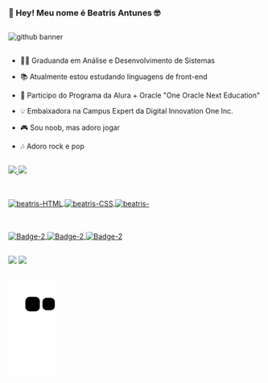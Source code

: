 ### 👋 Hey! Meu nome é Beatris Antunes 🤓 

##

 ![github banner](https://user-images.githubusercontent.com/79115923/183551432-409365e5-9f73-432c-8834-e0c4beb83dcb.png)

##

- 🧑‍🎓 Graduanda em Análise e Desenvolvimento de Sistemas

- 📚 Atualmente estou estudando linguagens de front-end

- 📗 Participo do Programa da Alura + Oracle "One Oracle Next Education"

- 💡 Embaixadora na Campus Expert da Digital Innovation One Inc.

- 🎮 Sou noob, mas adoro jogar 

- 🎶 Adoro rock e pop

##

  <a href="https://github.com/beatrisantunes">
  <img height="165em" src="https://github-readme-stats.vercel.app/api?username=beatrisantunes&show_icons=true&theme=tokyonight&include_all_commits=true&count_private=true"/>
  <img height="165em" src="https://github-readme-stats.vercel.app/api/top-langs/?username=beatrisantunes&layout=compact&langs_count=7&theme=tokyonight"/>
</div>

##

<div style-"display:inline_block"><br>
          <img align="center" alt="beatris-HTML" height="50" width="50" src="https://cdn.jsdelivr.net/gh/devicons/devicon/icons/html5/html5-original.svg" />
          <img align="center" alt="beatris-CSS" height="50" width="50" src="https://cdn.jsdelivr.net/gh/devicons/devicon/icons/css3/css3-original.svg" />
          <img align="center" alt="beatris-"Javascript" height="50" width="50" src="https://cdn.jsdelivr.net/gh/devicons/devicon/icons/javascript/javascript-original.svg" />
        </div> 
        
  ## 
 <div style-"display:inline_block"><br>
   <img align="center" alt="Badge-2" height="100" width="100" src="https://i.imgur.com/7HyeKR2.png"/>
   <img align="center" alt="Badge-2" height="100" width="100" src="https://i.imgur.com/3wADUjD.png"/>
   <img align="center" alt="Badge-2" height="100" width="100" src="https://i.imgur.com/CC7660l.png"/>
  </div>
  
 ## 
       
  <div> 
  <a href="https://www.linkedin.com/in/beatrisantunessilva/" target="_blank"><img src="https://img.shields.io/badge/-LinkedIn-%230077B5?style=for-the-badge&logo=linkedin&logoColor=white" target="_blank"></a> 
   <a href = "mailto:beatris.antunes2012@gmail.com"><img src="https://img.shields.io/badge/-Gmail-%23333?style=for-the-badge&logo=gmail&logoColor=white" target="_blank"></a>
  </div>
  
   ##
  
![Snake animation](https://github.com/beatrisantunes/beatrisantunes/blob/output/github-contribution-grid-snake.svg)
